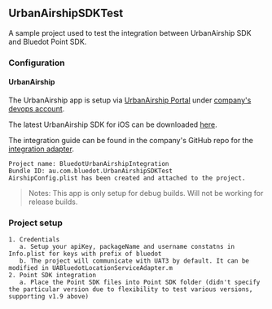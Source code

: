 ## UrbanAirshipSDKTest

A sample project used to test the integration between UrbanAirship SDK and Bluedot Point SDK.

### Configuration
#### UrbanAirship
The UrbanAirship app is setup via [UrbanAirship Portal](https://go.urbanairship.com/apps/) under [company's devops account](http://secretserver.internal.bluedot.com.au/SecretView.aspx?secretid=1253).

The latest UrbanAirship SDK for iOS can be downloaded [here](https://bintray.com/urbanairship/iOS/urbanairship-sdk/8.3.3).

The integration guide can be found in the company's GitHub repo for the [integration adapter](https://github.com/Bluedot-Innovation/UrbanAirshipAdapters).

    Project name: BluedotUrbanAirshipIntegration
    Bundle ID: au.com.bluedot.UrbanAirshipSDKTest
    AirshipConfig.plist has been created and attached to the project.

> Notes: This app is only setup for debug builds. Will not be working for release builds.

### Project setup
    1. Credentials
       a. Setup your apiKey, packageName and username constatns in Info.plist for keys with prefix of bluedot
       b. The project will communicate with UAT3 by default. It can be modified in UABluedotLocationServiceAdapter.m
    2. Point SDK integration
       a. Place the Point SDK files into Point SDK folder (didn't specify the particular version due to flexibility to test various versions, supporting v1.9 above)